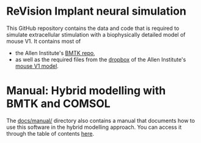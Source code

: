 # ReVision Implant neural simulation

This GitHub repository contains the data and code that is required to simulate extracellular stimulation with a biophysically detailed model of mouse V1. It contains most of 
- the Allen Institute's [BMTK repo](https://www.github.com/AllenInstitute/bmtk), 
- as well as the required files from the [dropbox](https://www.dropbox.com/sh/w5u31m3hq6u2x5m/AACpYpeWnm6s_qJDpmgrYgP7a?dl=0) of the Allen Institute's [mouse V1 model](https://portal.brain-map.org/explore/models/mv1-all-layers). 

# Manual: Hybrid modelling with BMTK and COMSOL

The [docs/manual/](docs/manual/) directory also contains a manual that documents how to use this software in the hybrid modelling approach. You can access it through the table of contents [here](docs/manual/README.md).

